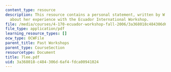 ```yaml
---
content_type: resource
description: This resource contains a personal statement, written by W. Victoria Lee,
  about her experience with the Ecuador International Workshop.
file: /media/courses/4-170-ecuador-workshop-fall-2006/3a368018c484306d6af4fdca00941024_7lee.pdf
file_type: application/pdf
learning_resource_types: []
ocw_type: OCWFile
parent_title: Past Workshops
parent_type: CourseSection
resourcetype: Document
title: 7lee.pdf
uid: 3a368018-c484-306d-6af4-fdca00941024
---
```

